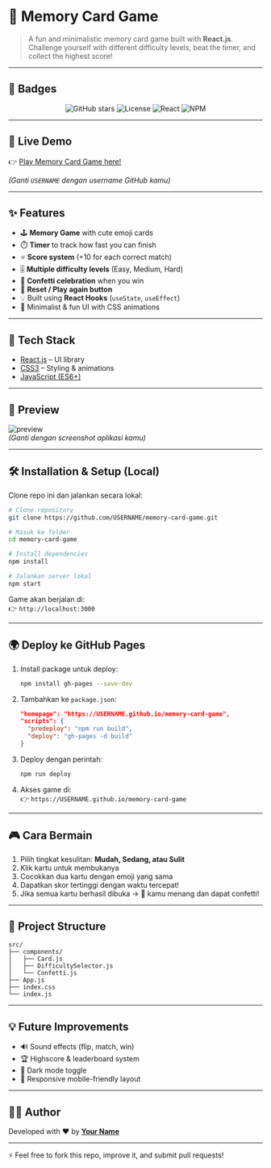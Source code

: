 # 🎴 Memory Card Game  

> A fun and minimalistic memory card game built with **React.js**.  
Challenge yourself with different difficulty levels, beat the timer, and collect the highest score!  

---

## 📛 Badges
<p align="center">
  <img src="https://img.shields.io/github/stars/USERNAME/memory-card-game?style=for-the-badge&logo=github" alt="GitHub stars" />
  <img src="https://img.shields.io/github/license/USERNAME/memory-card-game?style=for-the-badge" alt="License" />
  <img src="https://img.shields.io/badge/React-18.0.0-61DAFB?style=for-the-badge&logo=react&logoColor=white" alt="React" />
  <img src="https://img.shields.io/badge/npm-9.0.0-CB3837?style=for-the-badge&logo=npm" alt="NPM" />
</p>

---

## 🚀 Live Demo  
👉 [Play Memory Card Game here!](https://USERNAME.github.io/memory-card-game/)  

*(Ganti `USERNAME` dengan username GitHub kamu)*  

---

## ✨ Features
- 🕹️ **Memory Game** with cute emoji cards  
- ⏱️ **Timer** to track how fast you can finish  
- ⭐ **Score system** (+10 for each correct match)  
- 🎚️ **Multiple difficulty levels** (Easy, Medium, Hard)  
- 🎉 **Confetti celebration** when you win  
- 🔄 **Reset / Play again button**  
- 💡 Built using **React Hooks** (`useState`, `useEffect`)  
- 🎨 Minimalist & fun UI with CSS animations  

---

## 🚀 Tech Stack
- [React.js](https://react.dev/) – UI library  
- [CSS3](https://developer.mozilla.org/en-US/docs/Web/CSS) – Styling & animations  
- [JavaScript (ES6+)](https://developer.mozilla.org/en-US/docs/Web/JavaScript)  

---

## 📸 Preview  
![preview](https://via.placeholder.com/800x400.png?text=Memory+Card+Game+Preview)  
*(Ganti dengan screenshot aplikasi kamu)*

---

## 🛠️ Installation & Setup (Local)
Clone repo ini dan jalankan secara lokal:  

```bash
# Clone repository
git clone https://github.com/USERNAME/memory-card-game.git

# Masuk ke folder
cd memory-card-game

# Install dependencies
npm install

# Jalankan server lokal
npm start
```

Game akan berjalan di:  
👉 `http://localhost:3000`

---

## 🌍 Deploy ke GitHub Pages
1. Install package untuk deploy:
   ```bash
   npm install gh-pages --save-dev
   ```
2. Tambahkan ke `package.json`:  
   ```json
   "homepage": "https://USERNAME.github.io/memory-card-game",
   "scripts": {
     "predeploy": "npm run build",
     "deploy": "gh-pages -d build"
   }
   ```
3. Deploy dengan perintah:
   ```bash
   npm run deploy
   ```
4. Akses game di:  
   👉 `https://USERNAME.github.io/memory-card-game`

---

## 🎮 Cara Bermain
1. Pilih tingkat kesulitan: **Mudah, Sedang, atau Sulit**  
2. Klik kartu untuk membukanya  
3. Cocokkan dua kartu dengan emoji yang sama  
4. Dapatkan skor tertinggi dengan waktu tercepat!  
5. Jika semua kartu berhasil dibuka → 🎉 kamu menang dan dapat confetti!  

---

## 📂 Project Structure
```
src/
├── components/
│   ├── Card.js
│   ├── DifficultySelector.js
│   └── Confetti.js
├── App.js
├── index.css
└── index.js
```

---

## 💡 Future Improvements
- 🔊 Sound effects (flip, match, win)  
- 🏆 Highscore & leaderboard system  
- 🌙 Dark mode toggle  
- 📱 Responsive mobile-friendly layout  

---

## 👨‍💻 Author
Developed with ❤️ by [**Your Name**](https://github.com/USERNAME)  

---

⚡ Feel free to fork this repo, improve it, and submit pull requests!  
